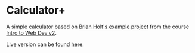 # Calculator+
A simple calculator based on [Brian Holt's example project](https://btholt.github.io/intro-to-web-dev-v2/js-project) from the 
course [Intro to Web Dev v2](https://btholt.github.io/intro-to-web-dev-v2/).

Live version can be found [here](https://caglarturali.github.io/calculator/).
